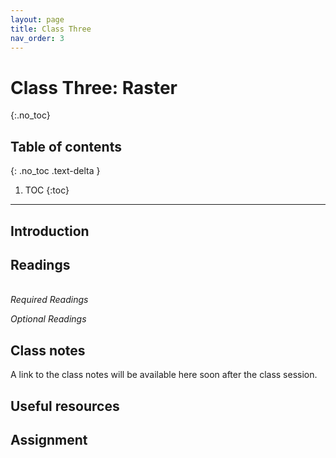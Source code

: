```yaml
---
layout: page
title: Class Three
nav_order: 3
---
```


# Class Three: Raster
{:.no_toc}

## Table of contents
{: .no_toc .text-delta }

1. TOC
{:toc}

---

## Introduction

## Readings
\
*Required Readings*

*Optional Readings*

## Class notes

A link to the class notes will be available here soon after the class session. 

## Useful resources

## Assignment



